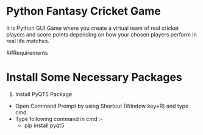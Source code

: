 # Python Fantasy Cricket Game
It  is Python GUI Game where you create a virtual team of real cricket players and score points depending  on how your chosen players perform in real life matches.

##Requirements
# Install Some Necessary Packages

 1) Install PyQT5 Package
 * Open Command Prompt by using Shortcut (Window key+R) and type cmd.
 * Type following command in cmd :-
      * pip install pyqt5
